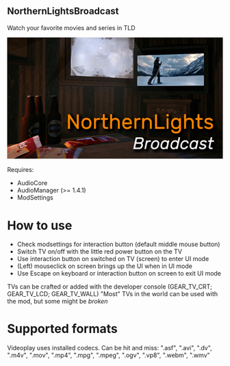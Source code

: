 ## NorthernLightsBroadcast
Watch your favorite movies and series in TLD

![Screenshot](https://github.com/DigitalzombieTLD/ModListJson/blob/73f1325b58b284dfb0cc511e97189380be8ad3e6/list_icon_northernlightsbroadcast.png)

Requires:
- AudioCore
- AudioManager (>= 1.4.1)
- ModSettings

# How to use
- Check modsettings for interaction button (default middle mouse button)
- Switch TV on/off with the little red power button on the TV
- Use interaction button on switched on TV (screen) to enter UI mode
- (Left) mouseclick on screen brings up the UI when in UI mode
- Use Escape on keyboard or interaction button on screen to exit UI mode

TVs can be crafted or added with the developer console (GEAR_TV_CRT; GEAR_TV_LCD; GEAR_TV_WALL)
"Most" TVs in the world can be used with the mod, but some might be *broken*

# Supported formats
Videoplay uses installed codecs. Can be hit and miss:
".asf", ".avi", ".dv", ".m4v", ".mov", ".mp4", ".mpg", ".mpeg", ".ogv", ".vp8", ".webm", ".wmv"